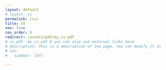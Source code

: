 ```yaml
---
layout: default
# layout: cv
permalink: /cv/
title: CV
nav: true
nav_order: 5
redirect: /assets/pdf/my_cv.pdf
# cv_pdf: my_cv.pdf # you can also use external links here
# description: This is a description of the page. You can modify it in '_pages/cv.md'. You can also change or remove the top pdf download button.
# toc:
#   sidebar: left

---
```

